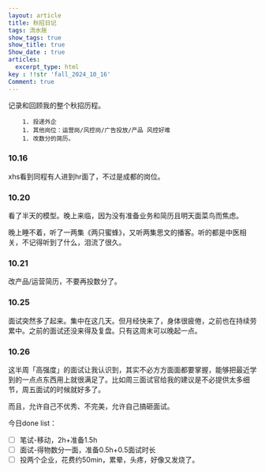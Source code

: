```yaml
---
layout: article
title: 秋招日记
tags: 流水账
show_tags: true
show_title: true
Show_date : true
articles:
  excerpt_type: html
key : !!str 'fall_2024_10_16'
Comment: true
---
```


记录和回顾我的整个秋招历程。

<!--more-->

		1. 投递外企
		1. 其他岗位：运营岗/风控岗/广告投放/产品 风控好难
		1. 改数分的简历。

### 10.16

xhs看到同程有人进到hr面了，不过是成都的岗位。

### 10.20

看了半天的模型。晚上来临，因为没有准备业务和简历且明天面菜鸟而焦虑。

晚上睡不着，听了一两集《两只蜜蜂》，又听两集思文的播客。听的都是中医相关，不记得听到了什么，泪流了很久。

### 10.21

改产品/运营简历，不要再投数分了。

### 10.25

面试突然多了起来。集中在这几天。但月经快来了，身体很疲倦，之前也在持续劳累中。之前的面试还没来得及复盘。只有这周末可以晚起一点。

### 10.26

这半周「高强度」的面试让我认识到，其实不必方方面面都要掌握，能够把最近学到的一点点东西用上就很满足了。比如周三面试官给我的建议是不必提供太多细节，周五面试的时候就好多了。

而且，允许自己不优秀、不完美，允许自己搞砸面试。

今日done list：

- [ ] 笔试-移动，2h+准备1.5h
- [ ] 面试-得物数分一面，准备0.5h+0.5面试时长
- [ ] 投两个企业，花费约50min，累晕，头疼，好像又发烧了。